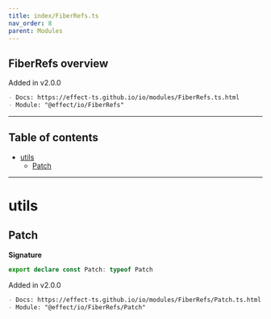 ```yaml
---
title: index/FiberRefs.ts
nav_order: 8
parent: Modules
---
```


## FiberRefs overview

Added in v2.0.0

```md
- Docs: https://effect-ts.github.io/io/modules/FiberRefs.ts.html
- Module: "@effect/io/FiberRefs"
```

---

<h2 class="text-delta">Table of contents</h2>

- [utils](#utils)
  - [Patch](#patch)

---

# utils

## Patch

**Signature**

```ts
export declare const Patch: typeof Patch
```

Added in v2.0.0

```md
- Docs: https://effect-ts.github.io/io/modules/FiberRefs/Patch.ts.html
- Module: "@effect/io/FiberRefs/Patch"
```
